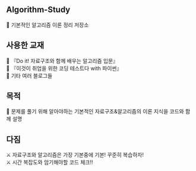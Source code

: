 ## Algorithm-Study
📌 기본적인 알고리즘 이론 정리 저장소
## 사용한 교재
📔 『Do it! 자료구조와 함께 배우는 알고리즘 입문』\
📔 『이것이 취업을 위한 코딩 테스트다 with 파이썬』\
📔  기타 여러 블로그들
## 목적
🥇 문제를 풀기 위해 알아야하는 기본적인 자료구조&알고리즘의 이론 지식을 코드와 함께 설명
## 다짐
⚔️ 자료구조와 알고리즘은 가장 기본중에 기본! 꾸준히 복습하자!\
⚔️ 시간 복잡도와 암기해야할 코드 체크!!

